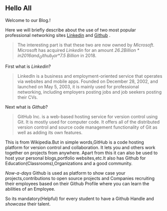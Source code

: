 
## Hello All

Welcome to our Blog.!

Here we will briefly describe about the use of two most popular professional networking sites [Linkedin](https://www.linkedin.com/)
and [Github](https://github.com/) .

> The interesting part is that these two are now owned by *Microsoft*.
  <br> Microsoft has acquired _Linkedin_ for an amount *$26.2 Billion* in 2016 and _Github_ for *$7.5 Billion* in 2018.

First what is *Linkedin*?

> LinkedIn is a business and employment-oriented service that operates via websites and mobile apps. Founded on December 28, 2002, and launched on May 5, 2003, it is mainly used for professional networking, including employers posting jobs and job seekers posting their CVs.


Next what is *Github*?

> GitHub Inc. is a web-based hosting service for version control using Git. It is mostly used for computer code. It offers all of the distributed version control and source code management functionality of Git as well as adding its own features.

This is from Wikipedia.But in simple words,GitHub is a code hosting platform for version control and collaboration. It lets you and others work together on projects from anywhere. Apart from this it can also be used to host your personal blogs,portfolio websites,etc.It also has Github for Education(Classrooms),Organizations and a good community.

_Now-a-days_ Github is used as platform to show case your projects,contributions to open source projects and Companies recruiting their employees based on their Github Profile where you can learn the abilities of an Employee.

So its mandatory(Helpful) for every student to have a Github Handle and *showcase* their talent.


